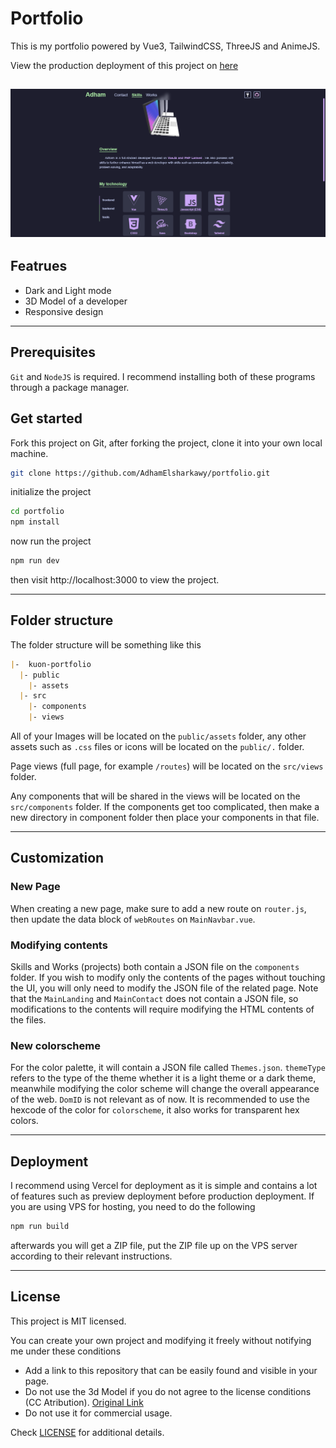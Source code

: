 
# Portfolio

This is my portfolio powered by Vue3, TailwindCSS, ThreeJS and AnimeJS.


View the production deployment of this project on [here](https://kuon-dev-portfolio.vercel.app)

<h2 align="center">
  <img src="./doc/preview.png" alt="preview" />
  <br>
</h2>


## Featrues 
- Dark and Light mode
- 3D Model of a developer
- Responsive design


---

## Prerequisites
`Git` and `NodeJS` is required. I recommend installing both of these programs through a package manager.

## Get started
Fork this project on Git, after forking the project, clone it into your own local machine.
```bash
git clone https://github.com/AdhamElsharkawy/portfolio.git
```

initialize the project
```bash
cd portfolio
npm install
```

now run the project
```bash
npm run dev
```
then visit http://localhost:3000 to view the project.

---
## Folder structure
The folder structure will be something like this
```md
|-  kuon-portfolio
  |- public		
    |- assets
  |- src
    |- components
    |- views 
```

All of your Images will be located on the `public/assets` folder, any other assets such as `.css` files or icons will be located on the `public/.` folder.

Page views (full page, for example `/routes`) will be located on the `src/views` folder. 

Any components that will be shared in the views will be located on the `src/components` folder. If the components get too complicated, then make a new directory in component folder then place your components in that file. 

---
## Customization
### New Page 
When creating a new page, make sure to add a new route on `router.js`, then update the data block of `webRoutes` on `MainNavbar.vue`.

### Modifying contents
Skills and Works (projects) both contain a JSON file on the `components` folder. If you wish to modify only the contents of the pages without touching the UI, you will only need
to modify the JSON file of the related page. Note that the `MainLanding` and `MainContact` does not contain a JSON file, so modifications to the contents will require modifying the
HTML contents of the files.

### New colorscheme
For the color palette, it will contain a JSON file called `Themes.json`. `themeType` refers to the type of the theme whether it is a light theme or a dark theme, meanwhile modifying the
color scheme will change the overall appearance of the web. `DomID` is not relevant as of now. It is recommended to use the hexcode of the color for `colorscheme`, it also works for transparent
hex colors.

---
## Deployment
I recommend using Vercel for deployment as it is simple and contains a lot of features such as preview deployment before production deployment. If you are using VPS for hosting, you need to do the following

```bash
npm run build
```

afterwards you will get a ZIP file, put the ZIP file up on the VPS server according to their relevant instructions.

---
## License
This project is MIT licensed.

You can create your own project and modifying it freely without notifying me under these conditions
- Add a link to this repository that can be easily found and visible in your page.
- Do not use the 3d Model if you do not agree to the license conditions (CC Atribution). [Original Link](https://sketchfab.com/3d-models/voxel-web-development-50ad959d6c6b4799806c45bfa46ca550)
- Do not use it for commercial usage.

Check [LICENSE](./LICENSE) for additional details.
